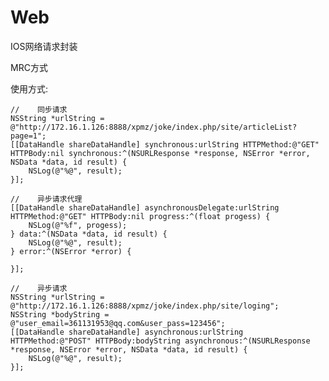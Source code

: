 Web
===


IOS网络请求封装


MRC方式


使用方式:

    //    同步请求
    NSString *urlString = @"http://172.16.1.126:8888/xpmz/joke/index.php/site/articleList?page=1";
    [[DataHandle shareDataHandle] synchronous:urlString HTTPMethod:@"GET" HTTPBody:nil synchronous:^(NSURLResponse *response, NSError *error, NSData *data, id result) {
        NSLog(@"%@", result);
    }];
    
    //    异步请求代理
    [[DataHandle shareDataHandle] asynchronousDelegate:urlString HTTPMethod:@"GET" HTTPBody:nil progress:^(float progess) {
        NSLog(@"%f", progess);
    } data:^(NSData *data, id result) {
        NSLog(@"%@", result);
    } error:^(NSError *error) {
        
    }];
    
    //    异步请求
    NSString *urlString = @"http://172.16.1.126:8888/xpmz/joke/index.php/site/loging";
    NSString *bodyString = @"user_email=361131953@qq.com&user_pass=123456";
    [[DataHandle shareDataHandle] asynchronous:urlString HTTPMethod:@"POST" HTTPBody:bodyString asynchronous:^(NSURLResponse *response, NSError *error, NSData *data, id result) {
        NSLog(@"%@", result);
    }];
